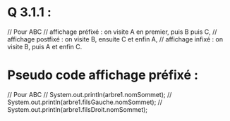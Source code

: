 # Q 3.1.1 : 
//   Pour ABC
// 		affichage préfixé : on visite A en premier, puis B puis C,
// 		affichage postfixé : on visite B, ensuite C et enfin A,
// 		affichage infixé : on visite B, puis A et enfin C.

# Pseudo code affichage préfixé :
//   Pour ABC
// 		System.out.println(arbre1.nomSommet); 
//   	System.out.println(arbre1.filsGauche.nomSommet);
//		System.out.println(arbre1.filsDroit.nomSommet);
